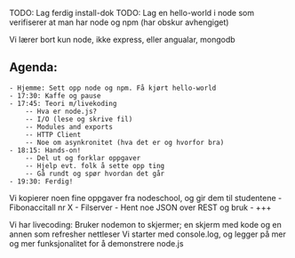 TODO: Lag ferdig install-dok
TODO: Lag en hello-world i node som verifiserer at man har node og npm (har obskur avhengiget)

Vi lærer bort kun node, ikke express, eller angualar, mongodb

## Agenda:
	- Hjemme: Sett opp node og npm. Få kjørt hello-world
	- 17:30: Kaffe og pause
	- 17:45: Teori m/livekoding
		-- Hva er node.js?
		-- I/O (lese og skrive fil)
		-- Modules and exports
		-- HTTP Client
		-- Noe om asynkronitet (hva det er og hvorfor bra)
	- 18:15: Hands-on!
		-- Del ut og forklar oppgaver
		-- Hjelp evt. folk å sette opp ting
		-- Gå rundt og spør hvordan det går
	- 19:30: Ferdig!
	
Vi kopierer noen fine oppgaver fra nodeschool, og gir dem til studentene
	- Fibonaccitall nr X
	- Filserver
	- Hent noe JSON over REST og bruk
	- +++
	
Vi har livecoding:
	Bruker nodemon to skjermer; en skjerm med kode og en annen som refresher nettleser
	Vi starter med console.log, og legger på mer og mer funksjonalitet for å demonstrere node.js